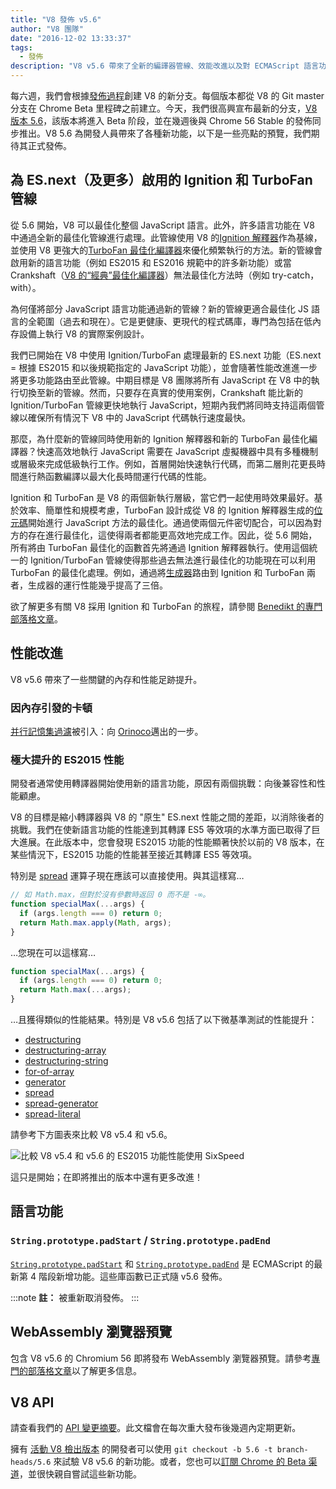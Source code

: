 ```yaml
---
title: "V8 發佈 v5.6"
author: "V8 團隊"
date: "2016-12-02 13:33:37"
tags: 
  - 發佈
description: "V8 v5.6 帶來了全新的編譯器管線、效能改進以及對 ECMAScript 語言功能的增強支持。"
---
```

每六週，我們會根據[發佈過程](/docs/release-process)創建 V8 的新分支。每個版本都從 V8 的 Git master 分支在 Chrome Beta 里程碑之前建立。今天，我們很高興宣布最新的分支，[V8 版本 5.6](https://chromium.googlesource.com/v8/v8.git/+log/branch-heads/5.6)，該版本將進入 Beta 阶段，並在幾週後與 Chrome 56 Stable 的發佈同步推出。V8 5.6 為開發人員帶來了各種新功能，以下是一些亮點的預覽，我們期待其正式發佈。

<!--truncate-->
## 為 ES.next（及更多）啟用的 Ignition 和 TurboFan 管線

從 5.6 開始，V8 可以最佳化整個 JavaScript 語言。此外，許多語言功能在 V8 中通過全新的最佳化管線進行處理。此管線使用 V8 的[Ignition 解釋器](/blog/ignition-interpreter)作為基線，並使用 V8 更強大的[TurboFan 最佳化編譯器](/docs/turbofan)來優化頻繁執行的方法。新的管線會啟用新的語言功能（例如 ES2015 和 ES2016 規範中的許多新功能）或當 Crankshaft（[V8 的“經典”最佳化編譯器](https://blog.chromium.org/2010/12/new-crankshaft-for-v8.html)）無法最佳化方法時（例如 try-catch，with）。

為何僅將部分 JavaScript 語言功能通過新的管線？新的管線更適合最佳化 JS 語言的全範圍（過去和現在）。它是更健康、更現代的程式碼庫，專門為包括在低內存設備上執行 V8 的實際案例設計。

我們已開始在 V8 中使用 Ignition/TurboFan 處理最新的 ES.next 功能（ES.next = 根據 ES2015 和以後規範指定的 JavaScript 功能），並會隨著性能改進進一步將更多功能路由至此管線。中期目標是 V8 團隊將所有 JavaScript 在 V8 中的執行切換至新的管線。然而，只要存在真實的使用案例，Crankshaft 能比新的 Ignition/TurboFan 管線更快地執行 JavaScript，短期內我們將同時支持這兩個管線以確保所有情況下 V8 中的 JavaScript 代碼執行速度最快。

那麼，為什麼新的管線同時使用新的 Ignition 解釋器和新的 TurboFan 最佳化編譯器？快速高效地執行 JavaScript 需要在 JavaScript 虛擬機器中具有多種機制或層級來完成低級執行工作。例如，首層開始快速執行代碼，而第二層則花更長時間進行熱函數編譯以最大化長時間運行代碼的性能。

Ignition 和 TurboFan 是 V8 的兩個新執行層級，當它們一起使用時效果最好。基於效率、簡單性和規模考慮，TurboFan 設計成從 V8 的 Ignition 解釋器生成的[位元碼](https://en.wikipedia.org/wiki/Bytecode)開始進行 JavaScript 方法的最佳化。通過使兩個元件密切配合，可以因為對方的存在進行最佳化，這使得兩者都能更高效地完成工作。因此，從 5.6 開始，所有將由 TurboFan 最佳化的函數首先將通過 Ignition 解釋器執行。使用這個統一的 Ignition/TurboFan 管線使得那些過去無法進行最佳化的功能現在可以利用 TurboFan 的最佳化處理。例如，通過將[生成器](https://developer.mozilla.org/en-US/docs/Web/JavaScript/Reference/Statements/function*)路由到 Ignition 和 TurboFan 兩者，生成器的運行性能幾乎提高了三倍。

欲了解更多有關 V8 採用 Ignition 和 TurboFan 的旅程，請參閱 [Benedikt 的專門部落格文章](https://benediktmeurer.de/2016/11/25/v8-behind-the-scenes-november-edition/)。

## 性能改進

V8 v5.6 帶來了一些關鍵的內存和性能足跡提升。

### 因內存引發的卡頓

[并行記憶集過濾](https://bugs.chromium.org/p/chromium/issues/detail?id=648568)被引入：向 [Orinoco](/blog/orinoco)邁出的一步。

### 極大提升的 ES2015 性能

開發者通常使用轉譯器開始使用新的語言功能，原因有兩個挑戰：向後兼容性和性能顧慮。

V8 的目標是縮小轉譯器與 V8 的 "原生" ES.next 性能之間的差距，以消除後者的挑戰。我們在使新語言功能的性能達到其轉譯 ES5 等效項的水準方面已取得了巨大進展。在此版本中，您會發現 ES2015 功能的性能顯著快於以前的 V8 版本，在某些情況下，ES2015 功能的性能甚至接近其轉譯 ES5 等效項。

特別是 [spread](https://developer.mozilla.org/en/docs/Web/JavaScript/Reference/Operators/Spread_operator) 運算子現在應該可以直接使用。與其這樣寫…

```js
// 如 Math.max，但對於沒有參數時返回 0 而不是 -∞。
function specialMax(...args) {
  if (args.length === 0) return 0;
  return Math.max.apply(Math, args);
}
```

…您現在可以這樣寫…

```js
function specialMax(...args) {
  if (args.length === 0) return 0;
  return Math.max(...args);
}
```

…且獲得類似的性能結果。特別是 V8 v5.6 包括了以下微基準測試的性能提升：

- [destructuring](https://github.com/fhinkel/six-speed/tree/master/tests/destructuring)
- [destructuring-array](https://github.com/fhinkel/six-speed/tree/master/tests/destructuring-array)
- [destructuring-string](https://github.com/fhinkel/six-speed/tree/master/tests/destructuring-string)
- [for-of-array](https://github.com/fhinkel/six-speed/tree/master/tests/for-of-array)
- [generator](https://github.com/fhinkel/six-speed/tree/master/tests/generator)
- [spread](https://github.com/fhinkel/six-speed/tree/master/tests/spread)
- [spread-generator](https://github.com/fhinkel/six-speed/tree/master/tests/spread-generator)
- [spread-literal](https://github.com/fhinkel/six-speed/tree/master/tests/spread-literal)

請參考下方圖表來比較 V8 v5.4 和 v5.6。

![比較 V8 v5.4 和 v5.6 的 ES2015 功能性能使用 [SixSpeed](https://fhinkel.github.io/six-speed/)](/_img/v8-release-56/perf.png)

這只是開始；在即將推出的版本中還有更多改進！

## 語言功能

### `String.prototype.padStart` / `String.prototype.padEnd`

[`String.prototype.padStart`](https://developer.mozilla.org/en-US/docs/Web/JavaScript/Reference/Global_Objects/String/padStart) 和 [`String.prototype.padEnd`](https://developer.mozilla.org/en-US/docs/Web/JavaScript/Reference/Global_Objects/String/padEnd) 是 ECMAScript 的最新第 4 階段新增功能。這些庫函數已正式隨 v5.6 發佈。

:::note
**註：** 被重新取消發佈。
:::

## WebAssembly 瀏覽器預覽

包含 V8 v5.6 的 Chromium 56 即將發布 WebAssembly 瀏覽器預覽。請參考[專門的部落格文章](/blog/webassembly-browser-preview)以了解更多信息。

## V8 API

請查看我們的 [API 變更摘要](https://docs.google.com/document/d/1g8JFi8T_oAE_7uAri7Njtig7fKaPDfotU6huOa1alds/edit)。此文檔會在每次重大發布後幾週內定期更新。

擁有 [活動 V8 檢出版本](/docs/source-code#using-git) 的開發者可以使用 `git checkout -b 5.6 -t branch-heads/5.6` 來試驗 V8 v5.6 的新功能。或者，您也可以[訂閱 Chrome 的 Beta 渠道](https://www.google.com/chrome/browser/beta.html)，並很快親自嘗試這些新功能。
